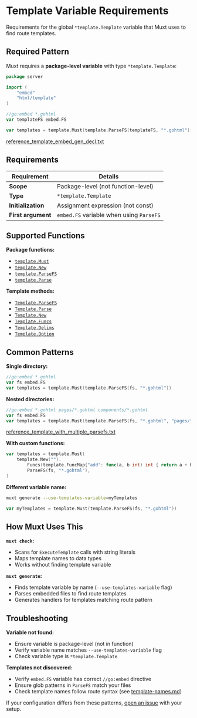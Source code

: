 # Template Variable Requirements

Requirements for the global `*template.Template` variable that Muxt uses to find route templates.

## Required Pattern

Muxt requires a **package-level variable** with type `*template.Template`:

```go
package server

import (
	"embed"
	"html/template"
)

//go:embed *.gohtml
var templateFS embed.FS

var templates = template.Must(template.ParseFS(templateFS, "*.gohtml"))
```

[reference_template_embed_gen_decl.txt](../../cmd/muxt/testdata/reference_template_embed_gen_decl.txt)

## Requirements

| Requirement | Details |
|-------------|---------|
| **Scope** | Package-level (not function-level) |
| **Type** | `*template.Template` |
| **Initialization** | Assignment expression (not const) |
| **First argument** | `embed.FS` variable when using `ParseFS` |

## Supported Functions

**Package functions:**
- [`template.Must`](https://pkg.go.dev/html/template#Must)
- [`template.New`](https://pkg.go.dev/html/template#New)
- [`template.ParseFS`](https://pkg.go.dev/html/template#ParseFS)
- [`template.Parse`](https://pkg.go.dev/html/template#Parse)

**Template methods:**
- [`Template.ParseFS`](https://pkg.go.dev/html/template#Template.ParseFS)
- [`Template.Parse`](https://pkg.go.dev/html/template#Template.Parse)
- [`Template.New`](https://pkg.go.dev/html/template#Template.New)
- [`Template.Funcs`](https://pkg.go.dev/html/template#Template.Funcs)
- [`Template.Delims`](https://pkg.go.dev/html/template#Template.Delims)
- [`Template.Option`](https://pkg.go.dev/html/template#Template.Option)

## Common Patterns

**Single directory:**
```go
//go:embed *.gohtml
var fs embed.FS
var templates = template.Must(template.ParseFS(fs, "*.gohtml"))
```

**Nested directories:**
```go
//go:embed *.gohtml pages/*.gohtml components/*.gohtml
var fs embed.FS
var templates = template.Must(template.ParseFS(fs, "*.gohtml", "pages/*.gohtml", "components/*.gohtml"))
```

[reference_template_with_multiple_parsefs.txt](../../cmd/muxt/testdata/reference_template_with_multiple_parsefs.txt)

**With custom functions:**
```go
var templates = template.Must(
	template.New("").
		Funcs(template.FuncMap{"add": func(a, b int) int { return a + b }}).
		ParseFS(fs, "*.gohtml"),
)
```

**Different variable name:**
```bash
muxt generate --use-templates-variable=myTemplates
```
```go
var myTemplates = template.Must(template.ParseFS(fs, "*.gohtml"))
```

## How Muxt Uses This

**`muxt check`:**
- Scans for `ExecuteTemplate` calls with string literals
- Maps template names to data types
- Works without finding template variable

**`muxt generate`:**
- Finds template variable by name (`--use-templates-variable` flag)
- Parses embedded files to find route templates
- Generates handlers for templates matching route pattern

## Troubleshooting

**Variable not found:**
- Ensure variable is package-level (not in function)
- Verify variable name matches `--use-templates-variable` flag
- Check variable type is `*template.Template`

**Templates not discovered:**
- Verify `embed.FS` variable has correct `//go:embed` directive
- Ensure glob patterns in `ParseFS` match your files
- Check template names follow route syntax (see [template-names.md](template-names.md))

If your configuration differs from these patterns, [open an issue](https://github.com/typelate/muxt/issues/new) with your setup.
